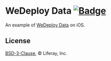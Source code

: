 # WeDeploy Data [![Badge](https://img.shields.io/badge/built%20with-wedeploy-00d46a.svg?style=flat)](http://wedeploy.com)

An example of [WeDeploy Data](https://wedeploy.com/docs/Data/) on iOS.

## License

[BSD-3-Clause](./LICENSE.md), © Liferay, Inc.
